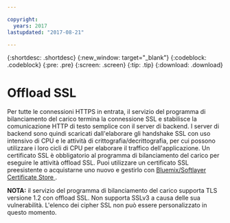 ```yaml
---

copyright:
  years: 2017
lastupdated: "2017-08-21"

---
```


{:shortdesc: .shortdesc}
{:new_window: target="_blank"}
{:codeblock: .codeblock}
{:pre: .pre}
{:screen: .screen}
{:tip: .tip}
{:download: .download}

# Offload SSL

Per tutte le connessioni HTTPS in entrata, il servizio del programma di bilanciamento del carico termina la connessione SSL e stabilisce la comunicazione HTTP di testo semplice con il server di backend. I server di backend sono quindi scaricati dall'elaborare gli handshake SSL con uso intensivo di CPU e le attività di crittografia/decrittografia, per cui possono utilizzare i loro cicli di CPU per elaborare il traffico dell'applicazione. Un certificato SSL è obbligatorio al programma di bilanciamento del carico per eseguire le attività offload SSL. Puoi utilizzare un certificato SSL preesistente o acquistarne uno nuovo e gestirlo con [Bluemix/Softlayer Certificate Store ](https://control.softlayer.com/security/sslcerts). 

**NOTA:** il servizio del programma di bilanciamento del carico supporta TLS versione 1.2 con offload SSL. Non supporta SSLv3 a causa delle sua vulnerabilità. L'elenco dei cipher SSL non può essere personalizzato in questo momento. 

